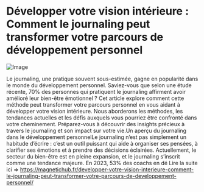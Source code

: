 # Développer votre vision intérieure : Comment le journaling peut transformer votre parcours de développement personnel

![Image](https://images.pexels.com/photos/1927974/pexels-photo-1927974.jpeg?auto=compress&cs=tinysrgb&h=650&w=940)

Le journaling, une pratique souvent sous-estimée, gagne en popularité dans le monde du développement personnel. Saviez-vous que selon une étude récente, 70% des personnes qui pratiquent le journaling affirment avoir amélioré leur bien-être émotionnel ? Cet article explore comment cette méthode peut transformer votre parcours personnel en vous aidant à développer votre vision intérieure. Nous aborderons les méthodes, les tendances actuelles et les défis auxquels vous pourriez être confronté dans votre cheminement. Préparez-vous à découvrir des insights précieux à travers le journaling et son impact sur votre vie.Un aperçu du journaling dans le développement personnelLe journaling n’est pas simplement un habitude d’écrire : c’est un outil puissant qui aide à organiser ses pensées, à clarifier ses émotions et à prendre des décisions éclairées. Actuellement, le secteur du bien-être est en pleine expansion, et le journaling s’inscrit comme une tendance majeure. En 2023, 53% des coachs en dé Lire la suite ici => https://magnetichub.fr/developper-votre-vision-interieure-comment-le-journaling-peut-transformer-votre-parcours-de-developpement-personnel/
